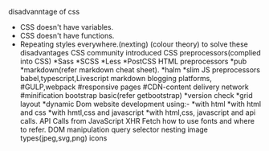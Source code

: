 disadvanntage of css
 * CSS doesn't have variables.
 * CSS doesn't have functions.
 * Repeating styles everywhere.(nexting)
(colour theory)
to solve these disadvantages CSS community introduced CSS preprocessors(complied into CSS)
 *Sass
 *SCSS
 *Less
 *PostCSS
HTML preprocessors
 *pub
 *markdown(refer markdown cheat sheet).
 *halm
 *slim
JS preprocessors
babel,typescript,Livescript
markdown blogging platforms,
#GULP,webpack
#responsive pages
#CDN-content delivery network
#minification
bootstrap basic(refer getbootstrap)
*version check
*grid layout
*dynamic Dom
website development using:-
*with html
*with html and css
*with hmtl,css and javascript
*with html,css, javascript and api calls.
API Calls from JavaScript
XHR
Fetch
how to use fonts and where to refer.
DOM manipulation
query selector
nesting
image types(jpeg,svg,png)
icons